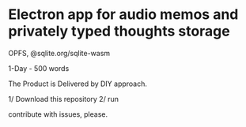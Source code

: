 # Electron app for audio memos and privately typed thoughts storage

OPFS, @sqlite.org/sqlite-wasm

1-Day - 500 words

The Product is Delivered by DIY approach.

1/ Download this repository
2/ run



contribute with issues, please.
